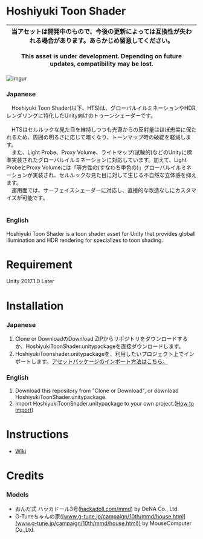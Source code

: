# Hoshiyuki Toon Shader 

| 当アセットは開発中のもので、今後の更新によっては互換性が失われる場合があります。あらかじめ留意してください。<br><br>This asset is under development. Depending on future updates, compatibility may be lost.|
|-----------|

![Imgur](https://i.imgur.com/6MYlDZV.png)


### Japanese
　Hoshiyuki Toon Shader(以下、HTS)は、グローバルイルミネーションやHDRレンダリングに特化したUnity向けのトゥーンシェーダーです。<br>
 <br>
　HTSはセルルックな見た目を維持しつつも光源からの反射量はほぼ忠実に保たれるため、周囲の明るさに応じて暗くなり、トーンマップ時の破綻を軽減します。<br>
　また、Light Probe、Proxy Volume、ライトマップ(試験的)などのUnityに標準実装されたグローバルイルミネーションに対応しています。加えて、Light ProbeとProxy Volumeには「等方性の(すなわち単色の)」グローバルイルミネーションが実装され、セルルックな見た目に対して生じる不自然な立体感を抑えます。<br>
　運用面では、サーフェイスシェーダーに対応し、直接的な改造なしにカスタマイズが可能です。<br>
 <br>

### English
Hoshiyuki Toon Shader is a toon shader asset for Unity that provides globall illumination and HDR rendering for specializes to toon shading.


# Requirement
 Unity 2017.1.0 Later

# Installation
### Japanese
1. Clone or DownloadのDownload ZIPからリポジトリをダウンロードするか、HoshiyukiToonShader.unitypackageを直接ダウンロードします。
2. HoshiyukiToonshader.unitypackageを、利用したいプロジェクト上でインポートします。[アセットパッケージのインポート方法はこちら。](https://docs.unity3d.com/jp/530/Manual/AssetPackages.html)

### English
1. Download this repository from "Clone or Download", or download HoshiyukiToonShader.unitypackage.
2. Import HoshiyukiToonShader.unitypackage to your own project.([How to import](https://docs.unity3d.com/Manual/AssetPackages.html))


# Instructions
* [Wiki](https://github.com/Masterexa/HoshiyukiToonShader/wiki)

# Credits
### Models
* おんだ式 ハッカドール3号([hackadoll.com/mmd](hackadoll.com/mmd)) by DeNA Co., Ltd.
* G-Tuneちゃんの家([www.g-tune.jp/campaign/10th/mmd/house.html](www.g-tune.jp/campaign/10th/mmd/house.html)) by MouseComputer Co.,Ltd.
